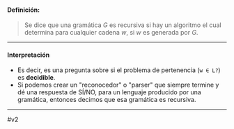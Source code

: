 #### **Definición:** 

> Se dice que una gramática $G$ es recursiva si hay un algoritmo el cual determina para cualquier cadena $w$, si $w$ es generada por $G$.

***
#### Interpretación 

- Es decir, es una pregunta sobre si el problema de pertenencia (`w ∈ L?`) es **decidible**. 
- Si podemos crear un "reconocedor" o "parser" que siempre termine y dé una respuesta de SÍ/NO, para un lenguaje producido por una gramática, entonces decimos que esa gramática es recursiva.

***
#v2 
